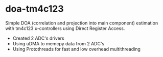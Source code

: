 # doa-tm4c123
Simple DOA (correlation and projection into main component) estimation with tm4c123 u-controllers using Direct Register Access.
* Created 2 ADC's drivers
* Using uDMA to memcpy data from  2 ADC's
* Using Protothreads for fast and low overhead multithreading 
